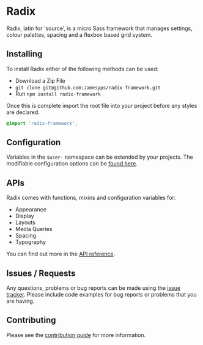 # Radix

Radix, latin for 'source', is a micro Sass framework that manages settings, colour palettes, 
spacing and a flexbox based grid system.

## Installing

To install Radix either of the following methods can be used:

* Download a Zip File
* `git clone git@github.com:Jamesyps/radix-framework.git`
* Run `npm install radix-framework`

Once this is complete import the root file into your project before any styles are declared.

```scss
@import 'radix-framework';
```

## Configuration

Variables in the `$user-` namespace can be extended by your projects.
The modifiable configuration options can be [found here](https://github.com/Jamesyps/radix-framework/blob/master/radix/framework/_settings.scss).

## APIs

Radix comes with functions, mixins and configuration variables for:

* Appearance
* Display
* Layouts
* Media Queries
* Spacing
* Typography

You can find out more in the [API reference](http://jameswigger.co.uk/radix-framework/).

## Issues / Requests

Any questions, problems or bug reports can be made using the [issue tracker](https://github.com/Jamesyps/radix-framework/issues/new). 
Please include code examples for bug reports or problems that you are having.

## Contributing

Please see the [contribution guide](https://github.com/Jamesyps/radix-framework/blob/master/CONTRIBUTING.md) for more information.
